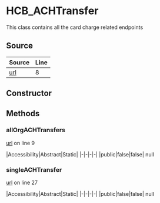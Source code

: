 # HCB_ACHTransfer

This class contains all the card charge related endpoints
## Source
|Source|Line|
|-|-|
|[url](https://github.com/devramsean0/hcb.js/blob/4f7f06a/src/api_endpoints/ACH_transfer.ts#L8)|8|
## Constructor
## Methods
### allOrgACHTransfers
[url](https://github.com/devramsean0/hcb.js/blob/4f7f06a/src/api_endpoints/ACH_transfer.ts#L9) on line 9  

|Accessibility|Abstract|Static|
|-|-|-|-|
|public|false|false|
null

### singleACHTransfer
[url](https://github.com/devramsean0/hcb.js/blob/4f7f06a/src/api_endpoints/ACH_transfer.ts#L27) on line 27  

|Accessibility|Abstract|Static|
|-|-|-|-|
|public|false|false|
null
